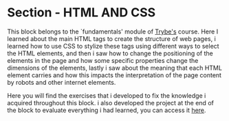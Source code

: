 # Section - HTML AND CSS

This block belongs to the `fundamentals' module of [Trybe's](https://www.betrybe.com/) course.  Here I learned about the main HTML tags to create the structure of web pages, i learned how to use CSS to stylize these tags using different ways to select the HTML elements, and then i saw how to change the positioning of the elements in the page and how some specific properties change the dimensions of the elements, lastly i saw about the meaning that each HTML element carries and how this impacts the interpretation of the page content by robots and other internet elements.

Here you will find the exercises that i developed to fix the knowledge i acquired throughout this block. i also developed the project at the end of the block to evaluate everything i had learned, you can access it [here](addLinkDoProjetoFuturamente).